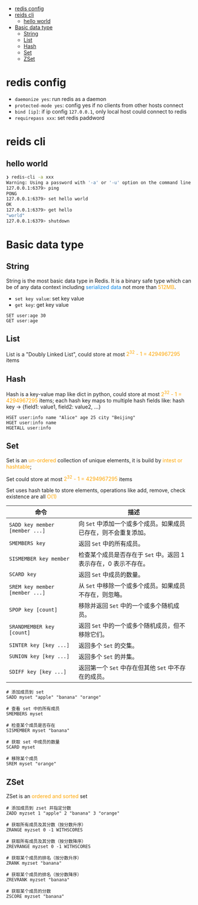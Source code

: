 - [redis config](#redis-config)
- [reids cli](#reids-cli)
  - [hello world](#hello-world)
- [Basic data type](#basic-data-type)
  - [String](#string)
  - [List](#list)
  - [Hash](#hash)
  - [Set](#set)
  - [ZSet](#zset)

# redis config

- `daemonize yes`: run redis as a daemon
- `protected-mode yes`: config yes if no clients from other hosts connect
- `bind [ip]`: if ip config `127.0.0.1`, only local host could connect to redis
- `requirepass xxx`: set redis paddword

# reids cli

## hello world

```bash
❯ redis-cli -a xxx
Warning: Using a password with '-a' or '-u' option on the command line interface may not be safe.
127.0.0.1:6379> ping
PONG
127.0.0.1:6379> set hello world
OK
127.0.0.1:6379> get hello
"world"
127.0.0.1:6379> shutdown
```

# Basic data type

## String

String is the most basic data type in Redis. It is a binary safe type which can be of any data context including <font color="#0984e3">serialized data</font> not more than <font color="orange">512MB</font>.

- `set key value`: set key value
- `get key`: get key value

```redis
SET user:age 30
GET user:age
```

## List

List is a "Doubly Linked List", could store at most <font color="orange">2<sup>32</sup> - 1 = 4294967295</font> items

## Hash

Hash is a key-value map like dict in python, could store at most <font color="orange">2<sup>32</sup> - 1 = 4294967295</font> items;
each hash key maps to multiple hash fields like: hash key -> {field1: value1, field2: value2, ...}

```redis
HSET user:info name "Alice" age 25 city "Beijing"
HGET user:info name
HGETALL user:info
```

## Set

Set is an <font color="orange">un-ordered</font> collection of unique elements, it is build by <font color="orange">intest or hashtable</font>;

Set could store at most <font color="orange">2<sup>32</sup> - 1 = 4294967295</font> items

Set uses hash table to store elements, operations like add, remove, check existence are all <font color="orange">O(1)</font>

| 命令                           | 描述                                                             |
| ------------------------------ | ---------------------------------------------------------------- |
| `SADD key member [member ...]` | 向 `Set` 中添加一个或多个成员。如果成员已存在，则不会重复添加。  |
| `SMEMBERS key`                 | 返回 `Set` 中的所有成员。                                        |
| `SISMEMBER key member`         | 检查某个成员是否存在于 `Set` 中。返回 1 表示存在，0 表示不存在。 |
| `SCARD key`                    | 返回 `Set` 中成员的数量。                                        |
| `SREM key member [member ...]` | 从 `Set` 中移除一个或多个成员。如果成员不存在，则忽略。          |
| `SPOP key [count]`             | 移除并返回 `Set` 中的一个或多个随机成员。                        |
| `SRANDMEMBER key [count]`      | 返回 `Set` 中的一个或多个随机成员，但不移除它们。                |
| `SINTER key [key ...]`         | 返回多个 `Set` 的交集。                                          |
| `SUNION key [key ...]`         | 返回多个 `Set` 的并集。                                          |
| `SDIFF key [key ...]`          | 返回第一个 `Set` 中存在但其他 `Set` 中不存在的成员。             |

```redis
# 添加成员到 set
SADD myset "apple" "banana" "orange"

# 查看 set 中的所有成员
SMEMBERS myset

# 检查某个成员是否存在
SISMEMBER myset "banana"

# 获取 set 中成员的数量
SCARD myset

# 移除某个成员
SREM myset "orange"
```

## ZSet

ZSet is an <font color="orange">ordered and sorted</font> set

```redis
# 添加成员到 zset 并指定分数
ZADD myzset 1 "apple" 2 "banana" 3 "orange"

# 获取所有成员及其分数（按分数升序）
ZRANGE myzset 0 -1 WITHSCORES

# 获取所有成员及其分数（按分数降序）
ZREVRANGE myzset 0 -1 WITHSCORES

# 获取某个成员的排名（按分数升序）
ZRANK myzset "banana"

# 获取某个成员的排名（按分数降序）
ZREVRANK myzset "banana"

# 获取某个成员的分数
ZSCORE myzset "banana"
```


